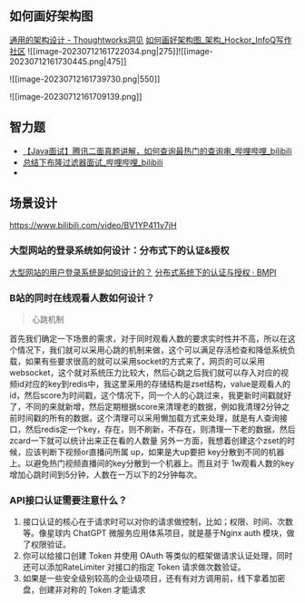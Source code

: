 ## 如何画好架构图
[通用的架构设计 - Thoughtworks洞见](https://insights.thoughtworks.cn/common-architecture-design/)
[如何画好架构图_架构_Hockor_InfoQ写作社区](https://xie.infoq.cn/article/81531d298aec4ef823e4db4bb)
![[image-20230712161722034.png|275]]![[image-20230712161730445.png|475]]

![[image-20230712161739730.png|550]]


![[image-20230712161709139.png]]


## 智力题
- [【Java面试】腾讯二面真题讲解，如何查询最热门的查询串_哔哩哔哩_bilibili](https://www.bilibili.com/video/BV1au411h7Gd/?buvid=Y1422518958DC89F440E8F99EA2EB202E71F&is_story_h5=false&mid=fvUvCh5BwXrAzJaP4zq0%2Fg%3D%3D&p=1&plat_id=116&share_from=ugc&share_medium=iphone&share_plat=ios&share_session_id=62E245DF-41D8-4D66-B99F-8B694F000584&share_source=WEIXIN&share_tag=s_i&timestamp=1686892351&unique_k=pfGNUUe&up_id=1031543543)
- [总结下布隆过滤器面试_哔哩哔哩_bilibili](https://www.bilibili.com/video/BV1Mo4y1J7cy/?buvid=Y1422518958DC89F440E8F99EA2EB202E71F&is_story_h5=false&mid=fvUvCh5BwXrAzJaP4zq0%2Fg%3D%3D&p=1&plat_id=116&share_from=ugc&share_medium=iphone&share_plat=ios&share_session_id=520AA489-3CD6-4CCF-9BBE-E4FD07319028&share_source=WEIXIN&share_tag=s_i&timestamp=1686892563&unique_k=8Fdgd5V&up_id=237262182)
- 

## 场景设计
https://www.bilibili.com/video/BV1YP411v7jH

### 大型网站的登录系统如何设计：分布式下的认证&授权
[大型网站的用户登录系统是如何设计的？]( https://www.zhihu.com/question/25400195/answer/2560614777)
[分布式系统下的认证与授权 · BMPI](https://www.bmpi.dev/dev/distributed-system/authentication-and-authorization/)

### B站的同时在线观看人数如何设计？
> 心跳机制

首先我们确定一下场景的需求，对于同时观看人数的要求实时性并不高，所以在这个情况下，我们就可以采用心跳的机制来做，这个可以满足存活检查和降低系统负载，如果有些要求很高的就可以采用socket的方式来了，网页的可以采用websocket，这个就对系统压力比较大，然后心跳之后我们就可以存入对应的视频id对应的key到redis中，我这里采用的存储结构是zset结构，value是观看人的id，然后score为时间戳，这个情况下，同一个人的心跳过来，我更新时间戳就好了，不同的来就新增，然后定期根据score来清理老的数据，例如我清理2分钟之前时间戳的所有的数据，这个清理可以采用懒加载方式来处理，就是有人查询接口，然后redis定一个key，存在，则不刷新，不存在，则清理一下老的数据，然后zcard一下就可以统计出来正在看的人数量
另外一方面，我想着创建这个zset的时候，应该判断下视频or直播问所属 up，如果是大up要把 key分散到不同的机器上。以避免热门视频直播间的key分散到一个机器上。而且对于 1w观看人数的key增加心跳时间到5分钟，人数在一万以下的2分钟每次。

### API接口认证需要注意什么？
1. 接口认证的核心在于请求时可以对你的请求做控制，比如；权限、时间、次数等。像星球内 ChatGPT 微服务应用体系项目，就是基于Nginx auth 模块，做了权限验证。
2. 你可以给接口创建 Token 并使用 OAuth 等类似的框架做请求认证处理，同时还可以添加RateLimiter 对接口的指定 Token 请求做次数验证。
3. 如果是一些安全级别较高的企业级项目，还有有对方调用前，线下拿着加密盘，创建非对称的 Token 才能请求
